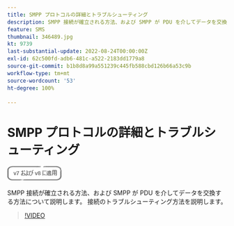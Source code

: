 ```yaml
---
title: SMPP プロトコルの詳細とトラブルシューティング
description: SMPP 接続が確立される方法、および SMPP が PDU を介してデータを交換する方法について説明します。 接続のトラブルシューティング方法を説明します。
feature: SMS
thumbnail: 346489.jpg
kt: 9739
last-substantial-update: 2022-08-24T00:00:00Z
exl-id: 62c500fd-adb6-481c-a522-2183dd1779a8
source-git-commit: b1b8d8a99a551239c445fb588cbd126b66a53c9b
workflow-type: tm+mt
source-wordcount: '53'
ht-degree: 100%

---
```


# SMPP プロトコルの詳細とトラブルシューティング

![対象：v7 および v8](../assets/V7-V8-stamp.png)

SMPP 接続が確立される方法、および SMPP が PDU を介してデータを交換する方法について説明します。 接続のトラブルシューティング方法を説明します。

>[!VIDEO](https://video.tv.adobe.com/v/346489?quality=12&learn=on)
